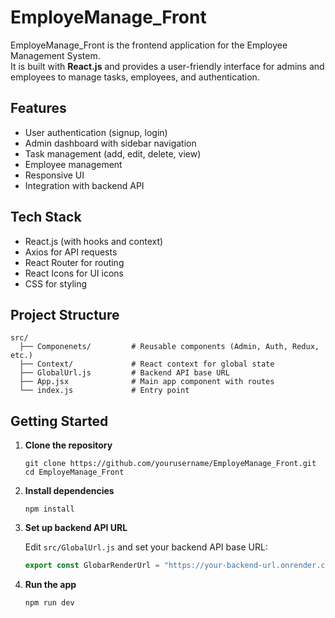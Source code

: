 # EmployeManage_Front


EmployeManage_Front is the frontend application for the Employee Management System.  
It is built with **React.js** and provides a user-friendly interface for admins and employees to manage tasks, employees, and authentication.

## Features

- User authentication (signup, login)
- Admin dashboard with sidebar navigation
- Task management (add, edit, delete, view)
- Employee management
- Responsive UI
- Integration with backend API

## Tech Stack

- React.js (with hooks and context)
- Axios for API requests
- React Router for routing
- React Icons for UI icons
- CSS for styling

## Project Structure

```
src/
  ├── Componenets/         # Reusable components (Admin, Auth, Redux, etc.)
  ├── Context/             # React context for global state
  ├── GlobalUrl.js         # Backend API base URL
  ├── App.jsx              # Main app component with routes
  └── index.js             # Entry point
```

## Getting Started

1. **Clone the repository**
   ```
   git clone https://github.com/yourusername/EmployeManage_Front.git
   cd EmployeManage_Front
   ```

2. **Install dependencies**
   ```
   npm install
   ```

3. **Set up backend API URL**

   Edit `src/GlobalUrl.js` and set your backend API base URL:
   ```js
   export const GlobarRenderUrl = "https://your-backend-url.onrender.com";
   ```

4. **Run the app**
   ```
   npm run dev
   ```
